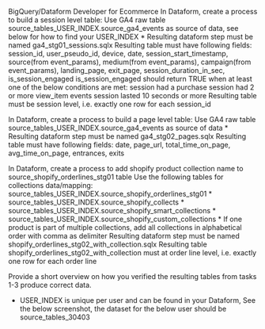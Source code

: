 BigQuery/Dataform Developer for Ecommerce
In Dataform, create a process to build a session level table:
Use GA4 raw table source_tables_USER_INDEX.source_ga4_events as source of data, see below for how to find your USER_INDEX *
Resulting dataform step must be named ga4_stg01_sessions.sqlx
Resulting table must have following fields:
session_id, user_pseudo_id, device, date, session_start_timestamp, source(from event_params), medium(from event_params), campaign(from event_params), landing_page, exit_page, session_duration_in_sec, is_session_engaged
is_session_engaged should return TRUE when at least  one of the below conditions are met:
session had a purchase 
session had 2 or more view_item events 
session lasted 10 seconds or more
Resulting table must be session level, i.e. exactly one row for each session_id 

In Dataform, create a process to build a page level table:
Use GA4 raw table source_tables_USER_INDEX.source_ga4_events as source of data *
Resulting dataform step must be named ga4_stg02_pages.sqlx
Resulting table must have following fields:
date, page_url, total_time_on_page, avg_time_on_page, entrances, exits

In Dataform, create a process to add shopify product collection name to source_shopify_orderlines_stg01 table
Use the following tables for collections data/mapping: 
source_tables_USER_INDEX.source_shopify_orderlines_stg01 *
source_tables_USER_INDEX.source_shopify_collects *
source_tables_USER_INDEX.source_shopify_smart_collections *
source_tables_USER_INDEX.source_shopify_custom_collections *
If one product is part of multiple collections, add all collections in alphabetical order with comma as delimiter
Resulting dataform step must be named shopify_orderlines_stg02_with_collection.sqlx
Resulting table shopify_orderlines_stg02_with_collection must at order line level,  i.e. exactly one row for each order line

Provide a short overview on how you verified the resulting tables from tasks 1-3 produce correct data.  

* USER_INDEX is unique per user and can be found in your Dataform, 
See the below screenshot, the dataset for the below user should be source_tables_30403


